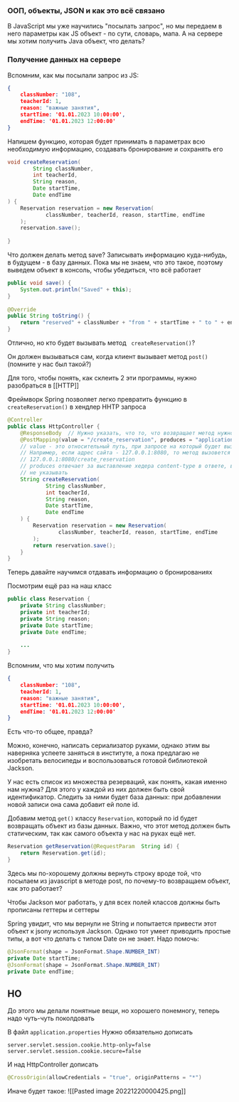 
### ООП, объекты, JSON и как это всё связано

В JavaScript  мы уже научились "посылать запрос", но мы передаем в него параметры как JS объект - по сути, словарь, мапа. А на сервере мы хотим получить Java объект, что делать?

### Получение данных на сервере

Вспомним, как мы посылали запрос из JS:
```json
{
	classNumber: "108",
	teacherId: 1,
	reason: "важные занятия",
	startTime: '01.01.2023 10:00:00',
	endTime: '01.01.2023 12:00:00'
}
```


Напишем функцию, которая будет принимать в параметрах всю необходимую информацию, создавать бронирование и сохранять его
```java
void createReservation(  
        String classNumber,  
        int teacherId,  
        String reason,  
        Date startTime,  
        Date endTime  
) {  
    Reservation reservation = new Reservation(  
            classNumber, teacherId, reason, startTime, endTime  
    );  
    reservation.save();  
  
}
```
Что должен делать метод save? Записывать информацию куда-нибудь, в будущем - в базу данных. Пока мы не знаем, что это такое, поэтому выведем объект в консоль, чтобы убедиться, что всё работает

```java
public void save() {  
    System.out.println("Saved" + this);  
}  
  
@Override  
public String toString() {  
    return "reserved" + classNumber + "from " + startTime + " to " + endTime + " for " + reason;  
}
```

Отлично, но кто будет вызывать метод ``` createReservation()```? 

Он должен вызываться сам, когда клиент вызывает метод ```post()``` (помните у нас был такой?)

Для того, чтобы понять, как склеить 2 эти программы, нужно разобраться в [[HTTP]]

Фреймворк Spring позволяет легко превратить функцию в ```createReservation()``` в хендлер HHTP запроса
```java
@Controller  
public class HttpController {  
    @ResponseBody  // Нужно указать, что то, что возвращает метод нужно как есть передать по http
    @PostMapping(value = "/create_reservation", produces = "application/json")  
    // value - это относительный путь, при запросе на который будет вызываться метод
    // Например, если адрес сайта - 127.0.0.1:8080, то метод вызовется при запросе на 
    // 127.0.0.1:8080/create_reservation
    // produces отвечает за выставление хедера content-type в ответе, в целом, можно его 
    // не указывать
    String createReservation(
            String classNumber,  
            int teacherId,  
            String reason,  
            Date startTime,  
            Date endTime  
    ) {  
        Reservation reservation = new Reservation(  
                classNumber, teacherId, reason, startTime, endTime  
        );  
        return reservation.save();  
    }  
}

```

Теперь давайте научимся отдавать информацию о бронированиях

Посмотрим ещё раз на наш класс 
```Java
public class Reservation {
	private String classNumber; 
	private int teacherId;  
	private String reason;  
	private Date startTime;  
	private Date endTime;  
	
	...
}
```

Вспомним, что мы хотим получить
```json
{
	classNumber: "108",
	teacherId: 1,
	reason: "важные занятия",
	startTime: '01.01.2023 10:00:00',
	endTime: '01.01.2023 12:00:00'
}
```

Есть что-то общее, правда?

Можно, конечно, написать сериализатор руками, однако этим вы наверняка успеете заняться в институте, а пока предлагаю не изобретать велосипеды и воспользоваться готовой библиотекой  Jackson.


У нас есть список из множества резерваций, как понять, какая именно нам нужна? Для этого у каждой из них должен быть свой идентификатор. Следить за ними будет база данных: при добавлении новой записи она сама добавит ей поле id.

Добавим метод ```get()``` классу ```Reservation```, который по id будет возвращать объект из базы данных.
Важно, что этот метод должен быть статическим, так как самого объекта у нас на руках ещё нет.

```java
Reservation getReservation(@RequestParam  String id) {  
    return Reservation.get(id);  
}
```

Здесь мы по-хорошему должны вернуть строку вроде той, что посылаем из javascript в методе post, по почему-то возвращаем объект, как это работает?

Чтобы Jackson мог работать, у для всех полей классов должны быть прописаны геттеры и сеттеры

Spring увидит, что мы вернули не String и попытается привести этот объект к jsonу используя Jackson. Однако тот умеет приводить простые типы, а вот что делать с типом Date он не знает. Надо помочь:
```java
@JsonFormat(shape = JsonFormat.Shape.NUMBER_INT)  
private Date startTime;  
@JsonFormat(shape = JsonFormat.Shape.NUMBER_INT)  
private Date endTime;
```


## НО

До этого мы делали понятные вещи, но хорошего понемногу, теперь надо чуть-чуть поколдовать

В файл `application.properties` Нужно обязательно дописать
```
server.servlet.session.cookie.http-only=false  
server.servlet.session.cookie.secure=false
```

И над HttpController дописать 
```java
@CrossOrigin(allowCredentials = "true", originPatterns = "*")
```

Иначе будет такое:
![[Pasted image 20221220000425.png]]